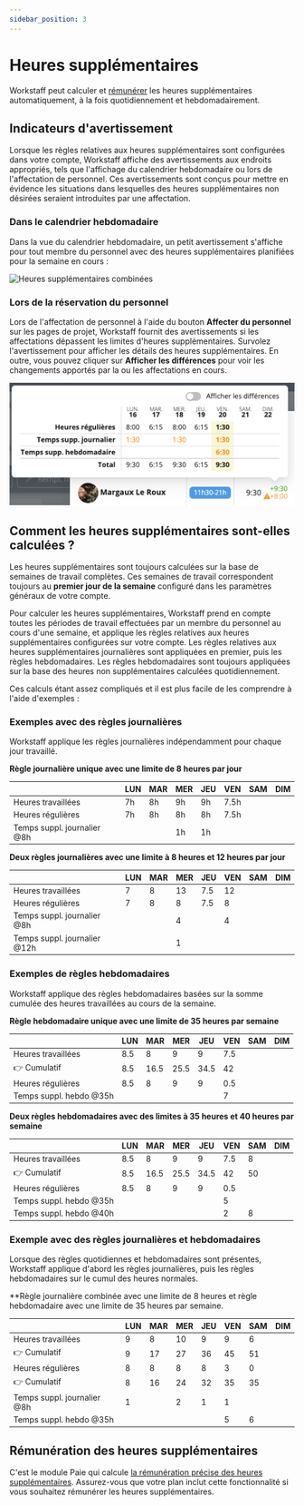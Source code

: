 ```yaml
---
sidebar_position: 3
---
```


# Heures supplémentaires

Workstaff peut calculer et [rémunérer](../payroll/overtime.md) les heures supplémentaires automatiquement, à la fois quotidiennement et hebdomadairement.

## Indicateurs d'avertissement

Lorsque les règles relatives aux heures supplémentaires sont configurées dans votre compte, Workstaff affiche des avertissements aux endroits appropriés, tels que l'affichage du calendrier hebdomadaire ou lors de l'affectation de personnel. Ces avertissements sont conçus pour mettre en évidence les situations dans lesquelles des heures supplémentaires non désirées seraient introduites par une affectation.

### Dans le calendrier hebdomadaire

Dans la vue du calendrier hebdomadaire, un petit avertissement s'affiche pour tout membre du personnel avec des heures supplémentaires planifiées pour la semaine en cours :

![Heures supplémentaires combinées](Images/Supp-Combiné.png)

### Lors de la réservation du personnel

Lors de l'affectation de personnel à l'aide du bouton **Affecter du personnel** sur les pages de projet, Workstaff fournit des avertissements si les affectations dépassent les limites d'heures supplémentaires. Survolez l'avertissement pour afficher les détails des heures supplémentaires. En outre, vous pouvez cliquer sur **Afficher les différences** pour voir les changements apportés par la ou les affectations en cours.

![Réservation d'heures supplémentaires](Images/Supp-booking.png)

## Comment les heures supplémentaires sont-elles calculées ?

Les heures supplémentaires sont toujours calculées sur la base de semaines de travail complètes. Ces semaines de travail correspondent toujours au **premier jour de la semaine** configuré dans les paramètres généraux de votre compte.

Pour calculer les heures supplémentaires, Workstaff prend en compte toutes les périodes de travail effectuées par un membre du personnel au cours d'une semaine, et applique les règles relatives aux heures supplémentaires configurées sur votre compte. Les règles relatives aux heures supplémentaires journalières sont appliquées en premier, puis les règles hebdomadaires. Les règles hebdomadaires sont toujours appliquées sur la base des heures non supplémentaires calculées quotidiennement.

Ces calculs étant assez compliqués et il est plus facile de les comprendre à l'aide d'exemples :

### Exemples avec des règles journalières

Workstaff applique les règles journalières indépendamment pour chaque jour travaillé.

**Règle journalière unique avec une limite de 8 heures par jour**

|                             | LUN | MAR | MER | JEU | VEN  | SAM | DIM |
|-----------------------------|-----|-----|-----|-----|------|-----|-----|
| Heures travaillées          | 7h  | 8h  | 9h  | 9h  | 7.5h |     |     |
| Heures régulières           | 7h  | 8h  | 8h  | 8h  | 7.5h |     |     |
| Temps suppl. journalier @8h |     |     | 1h  | 1h  |      |     |     |     

**Deux règles journalières avec une limite à 8 heures et 12 heures par jour**

|                              | LUN | MAR | MER | JEU | VEN | SAM | DIM |
|------------------------------|-----|-----|-----|-----|-----|-----|-----|
| Heures travaillées           | 7   | 8   | 13  | 7.5 | 12  |     |     |
| Heures régulières            | 7   | 8   | 8   | 7.5 | 8   |     |     |
| Temps suppl. journalier @8h  |     |     | 4   |     | 4   |     |     |     
| Temps suppl. journalier @12h |     |     | 1   |     |     |     |     |

### Exemples de règles hebdomadaires

Workstaff applique des règles hebdomadaires basées sur la somme cumulée des heures travaillées au cours de la semaine.

**Règle hebdomadaire unique avec une limite de 35 heures par semaine**

|                         | LUN | MAR  | MER  | JEU  | VEN | SAM | DIM |
|-------------------------|-----|------|------|------|-----|-----|-----|
| Heures travaillées      | 8.5 | 8    | 9    | 9    | 7.5 |     |     |
| 👉 Cumulatif            | 8.5 | 16.5 | 25.5 | 34.5 | 42  |     |     |
| Heures régulières       | 8.5 | 8    | 9    | 9    | 0.5 |     |     |
| Temps suppl. hebdo @35h |     |      |      |      | 7   |     |     |     

**Deux règles hebdomadaires avec des limites à 35 heures et 40 heures par semaine**

|                         | LUN | MAR  | MER  | JEU  | VEN | SAM | DIM |
|-------------------------|-----|------|------|------|-----|-----|-----|
| Heures travaillées      | 8.5 | 8    | 9    | 9    | 7.5 | 8   |     |
| 👉 Cumulatif            | 8.5 | 16.5 | 25.5 | 34.5 | 42  | 50  |     |
| Heures régulières       | 8.5 | 8    | 9    | 9    | 0.5 |     |     |
| Temps suppl. hebdo @35h |     |      |      |      | 5   |     |     |     
| Temps suppl. hebdo @40h |     |      |      |      | 2   | 8   |     |     

### Exemple avec des règles journalières et hebdomadaires

Lorsque des règles quotidiennes et hebdomadaires sont présentes, Workstaff applique d'abord les règles journalières, puis les règles hebdomadaires sur le cumul des heures normales.

**Règle journalière combinée avec une limite de 8 heures et règle hebdomadaire avec une limite de 35 heures par semaine.

|                             | LUN | MAR | MER | JEU | VEN | SAM | DIM |
|-----------------------------|-----|-----|-----|-----|-----|-----|-----|
| Heures travaillées          | 9   | 8   | 10  | 9   | 9   | 6   |     |
| 👉 Cumulatif                | 9   | 17  | 27  | 36  | 45  | 51  |     |
| Heures régulières           | 8   | 8   | 8   | 8   | 3   | 0   |     |
| 👉 Cumulatif                | 8   | 16  | 24  | 32  | 35  | 35  |     |     
| Temps suppl. journalier @8h | 1   |     | 2   | 1   | 1   |     |     |     
| Temps suppl. hebdo @35h     |     |     |     |     | 5   | 6   |     |     

## Rémunération des heures supplémentaires

C'est le module Paie qui calcule [la rémunération précise des heures supplémentaires](../payroll/overtime.md). Assurez-vous que votre plan inclut cette fonctionnalité si vous souhaitez rémunérer les heures supplémentaires.
